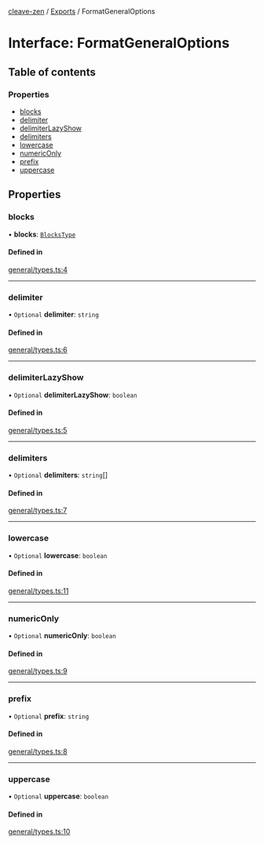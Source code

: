 [cleave-zen](../README.md) / [Exports](../modules.md) / FormatGeneralOptions

# Interface: FormatGeneralOptions

## Table of contents

### Properties

- [blocks](FormatGeneralOptions.md#blocks)
- [delimiter](FormatGeneralOptions.md#delimiter)
- [delimiterLazyShow](FormatGeneralOptions.md#delimiterlazyshow)
- [delimiters](FormatGeneralOptions.md#delimiters)
- [lowercase](FormatGeneralOptions.md#lowercase)
- [numericOnly](FormatGeneralOptions.md#numericonly)
- [prefix](FormatGeneralOptions.md#prefix)
- [uppercase](FormatGeneralOptions.md#uppercase)

## Properties

### blocks

• **blocks**: [`BlocksType`](../modules.md#blockstype)

#### Defined in

[general/types.ts:4](https://github.com/GCBenlloch/cleave-zen/blob/22b1d89ca47c4c733e22218ec1a545c80bf43b57/src/general/types.ts#L4)

___

### delimiter

• `Optional` **delimiter**: `string`

#### Defined in

[general/types.ts:6](https://github.com/GCBenlloch/cleave-zen/blob/22b1d89ca47c4c733e22218ec1a545c80bf43b57/src/general/types.ts#L6)

___

### delimiterLazyShow

• `Optional` **delimiterLazyShow**: `boolean`

#### Defined in

[general/types.ts:5](https://github.com/GCBenlloch/cleave-zen/blob/22b1d89ca47c4c733e22218ec1a545c80bf43b57/src/general/types.ts#L5)

___

### delimiters

• `Optional` **delimiters**: `string`[]

#### Defined in

[general/types.ts:7](https://github.com/GCBenlloch/cleave-zen/blob/22b1d89ca47c4c733e22218ec1a545c80bf43b57/src/general/types.ts#L7)

___

### lowercase

• `Optional` **lowercase**: `boolean`

#### Defined in

[general/types.ts:11](https://github.com/GCBenlloch/cleave-zen/blob/22b1d89ca47c4c733e22218ec1a545c80bf43b57/src/general/types.ts#L11)

___

### numericOnly

• `Optional` **numericOnly**: `boolean`

#### Defined in

[general/types.ts:9](https://github.com/GCBenlloch/cleave-zen/blob/22b1d89ca47c4c733e22218ec1a545c80bf43b57/src/general/types.ts#L9)

___

### prefix

• `Optional` **prefix**: `string`

#### Defined in

[general/types.ts:8](https://github.com/GCBenlloch/cleave-zen/blob/22b1d89ca47c4c733e22218ec1a545c80bf43b57/src/general/types.ts#L8)

___

### uppercase

• `Optional` **uppercase**: `boolean`

#### Defined in

[general/types.ts:10](https://github.com/GCBenlloch/cleave-zen/blob/22b1d89ca47c4c733e22218ec1a545c80bf43b57/src/general/types.ts#L10)
